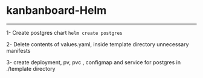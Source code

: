 # kanbanboard-Helm
-------------------------------------------------

1- Create postgres chart `helm create postgres`

2- Delete contents of values.yaml, inside template directory unnecessary manifests

3- create deployment, pv, pvc , configmap and service for postgres in ./template directory



